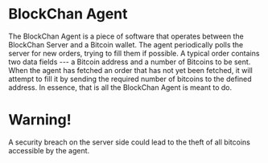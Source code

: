 # BlockChan Agent
The BlockChan Agent is a piece of software that operates between the BlockChan Server and a Bitcoin wallet. The agent periodically polls the server for new orders, trying to fill them if possible. A typical order contains two data fields --- a Bitcoin address and a number of Bitcoins to be sent. When the agent has fetched an order that has not yet been fetched, it will attempt to fill it by sending the required number of bitcoins to the defined address. In essence, that is all the BlockChan Agent is meant to do.

# Warning!
A security breach on the server side could lead to the theft of all bitcoins accessible by the agent.
